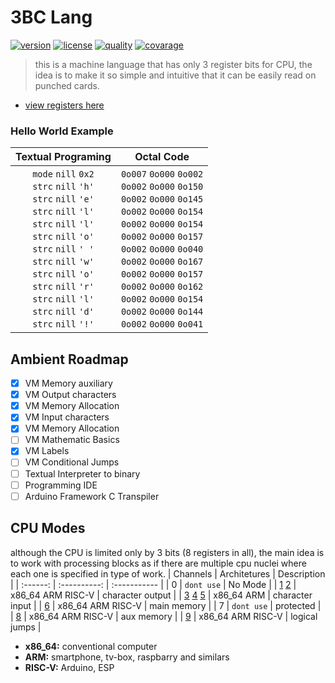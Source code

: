 3BC Lang
========
[![version](https://img.shields.io/github/v/release/rodrigodornelles/3bc-lang?sort=semver)](https://github.com/RodrigoDornelles/3bc-lang/releases)
[![license](https://img.shields.io/github/license/rodrigodornelles/3bc-lang)](https://github.com/RodrigoDornelles/3bc-lang/blob/master/LICENSE.txt) 
[![quality](https://app.codacy.com/project/badge/Grade/10888eee2fbc460b8ddb7476b0aceb23)](https://www.codacy.com/gh/RodrigoDornelles/3bc-lang/dashboard?utm_source=github.com&amp;utm_medium=referral&amp;utm_content=RodrigoDornelles/3bc-lang&amp;utm_campaign=Badge_Grade)
[![covarage](https://codecov.io/gh/RodrigoDornelles/3bc-lang/branch/master/graph/badge.svg?token=FS152PL31C)](https://codecov.io/gh/RodrigoDornelles/3bc-lang)

> this is a machine language that has only 3 register bits for CPU, the idea is to make it so simple and intuitive that it can be easily read on punched cards.


* [view registers here](https://github.com/RodrigoDornelles/3bc-lang/blob/master/INSTRUCTIONS.md)


### Hello World Example ###
| Textual Programing | Octal Code |
| :----------------: | :--------: |
| `mode` `nill` `0x2`<br/>`strc` `nill` `'h'`<br/>`strc` `nill` `'e'`<br/>`strc` `nill` `'l'`<br/>`strc` `nill` `'l'`<br/>`strc` `nill` `'o'`<br/>`strc` `nill` `' '`<br/>`strc` `nill` `'w'`<br/>`strc` `nill` `'o'`<br/>`strc` `nill` `'r'`<br/>`strc` `nill` `'l'`<br/>`strc` `nill` `'d'`<br/>`strc` `nill` `'!'`  | `0o007` `0o000` `0o002`<br/>`0o002` `0o000` `0o150`<br/>`0o002` `0o000` `0o145`<br/>`0o002` `0o000` `0o154`<br/>`0o002` `0o000` `0o154`<br/>`0o002` `0o000` `0o157`<br/>`0o002` `0o000` `0o040`<br/>`0o002` `0o000` `0o167`<br/>`0o002` `0o000` `0o157`<br/>`0o002` `0o000` `0o162`<br/>`0o002` `0o000` `0o154`<br/>`0o002` `0o000` `0o144`<br/>`0o002` `0o000` `0o041` |

## Ambient Roadmap ##

 - [X] VM Memory auxiliary
 - [X] VM Output characters
 - [X] VM Memory Allocation 
 - [X] VM Input characters
 - [X] VM Memory Allocation 
 - [ ] VM Mathematic Basics
 - [X] VM Labels
 - [ ] VM Conditional Jumps
 - [ ] Textual Interpreter to binary
 - [ ] Programming IDE
 - [ ] Arduino Framework C Transpiler 

## CPU Modes ##
although the CPU is limited only by 3 bits (8 registers in all), the main idea is to work with processing blocks as if there are multiple cpu nuclei where each one is specified in type of work.
| Channels | Architetures | Description |
| :------: | :----------: | :----------- |
| 0 | `dont use` | No Mode |
| [1](https://github.com/RodrigoDornelles/3bc-lang/blob/master/INSTRUCTIONS.md#debug-mode-1) [2](https://github.com/RodrigoDornelles/3bc-lang/blob/master/INSTRUCTIONS.md#string-mode-2) | x86_64 ARM RISC-V | character output |
| [3](https://github.com/RodrigoDornelles/3bc-lang/blob/master/INSTRUCTIONS.md#input-mode-3) [4](https://github.com/RodrigoDornelles/3bc-lang/blob/master/INSTRUCTIONS.md#input-silent-mode-4) [5](https://github.com/RodrigoDornelles/3bc-lang/blob/master/INSTRUCTIONS.md#input-silent-mode-4) |  x86_64 ARM | character input |
| [6](https://github.com/RodrigoDornelles/3bc-lang/blob/master/INSTRUCTIONS.md#memory-mode-6) | x86_64 ARM RISC-V | main memory |
| 7 | `dont use` | protected |
| [8](https://github.com/RodrigoDornelles/3bc-lang/blob/master/INSTRUCTIONS.md#memory-aux-mode-8) | x86_64 ARM RISC-V | aux memory |
| [9](https://github.com/RodrigoDornelles/3bc-lang/blob/master/INSTRUCTIONS.md#jump-mode-9) | x86_64 ARM RISC-V | logical jumps |
 * **x86_64:** conventional computer
 * **ARM:** smartphone, tv-box, raspbarry and similars
 * **RISC-V:** Arduino, ESP
